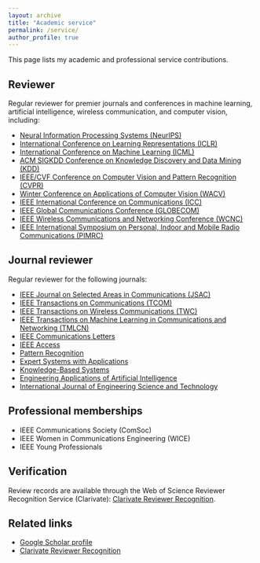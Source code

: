 ```yaml
---
layout: archive
title: "Academic service"
permalink: /service/
author_profile: true
---
```


This page lists my academic and professional service contributions.

<div class="academic-service">

Reviewer
--------

Regular reviewer for premier journals and conferences in machine learning, artificial intelligence, wireless communication, and computer vision, including:

- [Neural Information Processing Systems (NeurIPS)](https://neurips.cc/)
- [International Conference on Learning Representations (ICLR)](https://iclr.cc/)
- [International Conference on Machine Learning (ICML)](https://icml.cc/)
- [ACM SIGKDD Conference on Knowledge Discovery and Data Mining (KDD)](https://www.kdd.org/)
- [IEEE/CVF Conference on Computer Vision and Pattern Recognition (CVPR)](https://cvpr.org/)
- [Winter Conference on Applications of Computer Vision (WACV)](https://wacv.thecvf.com/)
- [IEEE International Conference on Communications (ICC)](https://icc.ieee.org/)
- [IEEE Global Communications Conference (GLOBECOM)](https://globecom.ieee.org/)
- [IEEE Wireless Communications and Networking Conference (WCNC)](https://wcnc.ieee.org/)
- [IEEE International Symposium on Personal, Indoor and Mobile Radio Communications (PIMRC)](https://www.pimrc.org/)

Journal reviewer
----------------

Regular reviewer for the following journals:

- [IEEE Journal on Selected Areas in Communications (JSAC)](https://www.comsoc.org/publications/journals/ieee-jsac)
- [IEEE Transactions on Communications (TCOM)](https://www.comsoc.org/publications/journals/ieee-tcom)
- [IEEE Transactions on Wireless Communications (TWC)](https://www.comsoc.org/publications/journals/twc)
- [IEEE Transactions on Machine Learning in Communications and Networking (TMLCN)](https://ieeexplore.ieee.org/xpl/RecentIssue.jsp?punumber=100520)
- [IEEE Communications Letters](https://ieeexplore.ieee.org/xpl/RecentIssue.jsp?punumber=4234)
- [IEEE Access](https://ieeeaccess.ieee.org/)
- [Pattern Recognition](https://www.journals.elsevier.com/pattern-recognition)
- [Expert Systems with Applications](https://www.journals.elsevier.com/expert-systems-with-applications)
- [Knowledge-Based Systems](https://www.journals.elsevier.com/knowledge-based-systems)
- [Engineering Applications of Artificial Intelligence](https://www.journals.elsevier.com/engineering-applications-of-artificial-intelligence)
- [International Journal of Engineering Science and Technology](https://www.journals.elsevier.com/international-journal-of-engineering-science-and-technology)

Professional memberships
------------------------

- IEEE Communications Society (ComSoc)
- IEEE Women in Communications Engineering (WICE)
- IEEE Young Professionals

Verification
------------

Review records are available through the Web of Science Reviewer Recognition Service (Clarivate): [Clarivate Reviewer Recognition](https://wosreviewerrecognition.clarivate.com/).

Related links
-------------

- [Google Scholar profile](https://scholar.google.com/citations?user=eM8A4qEAAAAJ&hl=en)
- [Clarivate Reviewer Recognition](https://wosreviewerrecognition.clarivate.com/)

</div>

